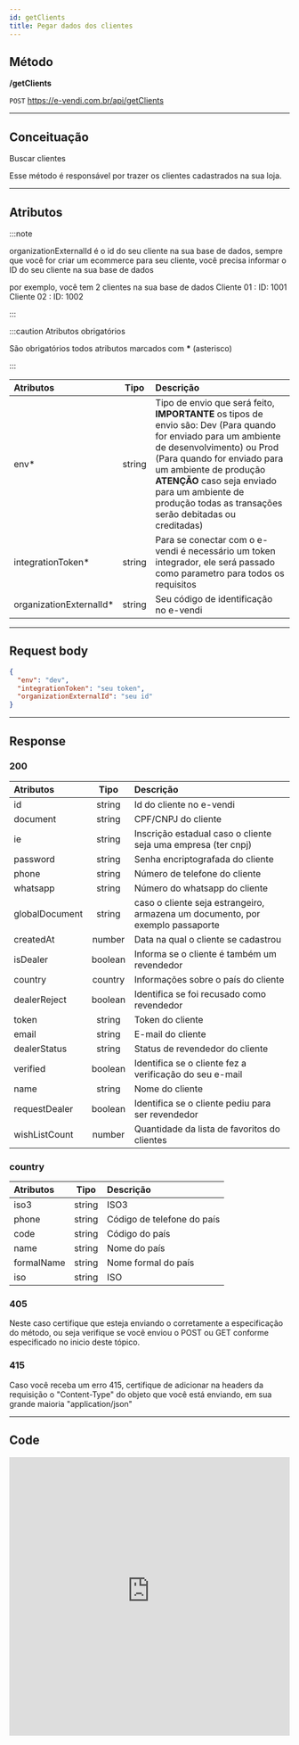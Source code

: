 ```yaml
---
id: getClients
title: Pegar dados dos clientes
---
```


## Método

**/getClients**

`POST` https://e-vendi.com.br/api/getClients

---

## Conceituação

Buscar clientes

Esse método é responsável por trazer os clientes cadastrados na sua loja.

---

## Atributos

:::note

organizationExternalId é o id do seu cliente na sua base de dados, sempre que você for criar um ecommerce para seu cliente, você precisa informar o ID do seu cliente na sua base de dados

por exemplo, você tem 2 clientes na sua base de dados Cliente 01 : ID: 1001 Cliente 02 : ID: 1002

:::

:::caution Atributos obrigatórios

São obrigatórios todos atributos marcados com **\*** (asterisco)

:::

| Atributos | Tipo | Descrição |
| :-- | :-: | :-- |
| env\* | string | Tipo de envio que será feito, **IMPORTANTE** os tipos de envio são: Dev (Para quando for enviado para um ambiente de desenvolvimento) ou Prod (Para quando for enviado para um ambiente de produção **ATENÇÃO** caso seja enviado para um ambiente de produção todas as transações serão debitadas ou creditadas) |
| integrationToken\* | string | Para se conectar com o e-vendi é necessário um token integrador, ele será passado como parametro para todos os requisitos |
| organizationExternalId\* | string | Seu código de identificação no e-vendi |

---

## Request body

```json
{
  "env": "dev",
  "integrationToken": "seu token",
  "organizationExternalId": "seu id"
}
```

---

## Response

### 200

| Atributos | Tipo | Descrição |
| :-- | :-: | :-- |
| id | string | Id do cliente no e-vendi |
| document | string | CPF/CNPJ do cliente |
| ie | string | Inscrição estadual caso o cliente seja uma empresa (ter cnpj) |
| password | string | Senha encriptografada do cliente |
| phone | string | Número de telefone do cliente |
| whatsapp | string | Número do whatsapp do cliente |
| globalDocument | string | caso o cliente seja estrangeiro, armazena um documento, por exemplo passaporte |
| createdAt | number | Data na qual o cliente se cadastrou |
| isDealer | boolean | Informa se o cliente é também um revendedor |
| country | country | Informações sobre o país do cliente |
| dealerReject | boolean | Identifica se foi recusado como revendedor |
| token | string | Token do cliente |
| email | string | E-mail do cliente |
| dealerStatus | string | Status de revendedor do cliente |
| verified | boolean | Identifica se o cliente fez a verificação do seu e-mail |
| name | string | Nome do cliente |
| requestDealer | boolean | Identifica se o cliente pediu para ser revendedor |
| wishListCount | number | Quantidade da lista de favoritos do clientes |

### country

| Atributos  |  Tipo  | Descrição                  |
| :--------- | :----: | :------------------------- |
| iso3       | string | ISO3                       |
| phone      | string | Código de telefone do país |
| code       | string | Código do país             |
| name       | string | Nome do país               |
| formalName | string | Nome formal do país        |
| iso        | string | ISO                        |

### 405

Neste caso certifique que esteja enviando o corretamente a especificação do método, ou seja verifique se você enviou o POST ou GET conforme especificado no inicio deste tópico.

### 415

Caso você receba um erro 415, certifique de adicionar na headers da requisição o "Content-Type" do objeto que você está enviando, em sua grande maioria "application/json"

---

## Code

<iframe src="https://raw.githubusercontent.com/e-vendi/e-vendi-docs/main/json-examples/getOrganization.json" frameborder="0" scrolling="no" width="100%" height="500px" seamless></iframe>
